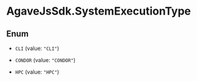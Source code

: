 # AgaveJsSdk.SystemExecutionType

## Enum


* `CLI` (value: `"CLI"`)

* `CONDOR` (value: `"CONDOR"`)

* `HPC` (value: `"HPC"`)


